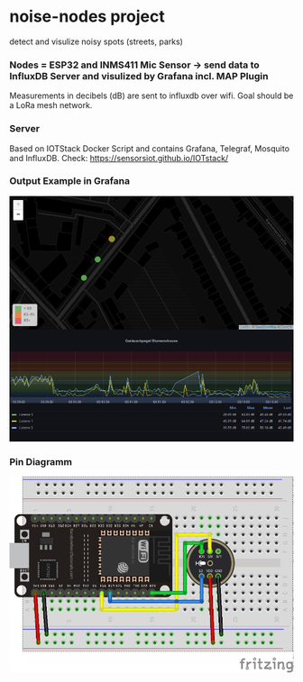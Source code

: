 # noise-nodes project 
detect and visulize noisy spots (streets, parks)

### Nodes = ESP32 and INMS411 Mic Sensor -> send data to InfluxDB Server and visulized by Grafana incl. MAP Plugin
Measurements in decibels (dB) are sent to influxdb over wifi. Goal should be a LoRa mesh network.

### Server 
Based on IOTStack Docker Script and contains Grafana, Telegraf, Mosquito and InfluxDB.
Check: https://sensorsiot.github.io/IOTstack/

### Output Example in Grafana
![Grafana](https://github.com/pan0ne/noise-nodes/blob/main/NoiseNode_GrafanaOutputExample.png)

### Pin Diagramm
![Fritzing](https://github.com/pan0ne/noise-nodes/blob/main/fritzing.png)
